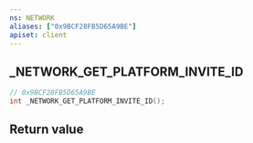 ```yaml
---
ns: NETWORK
aliases: ["0x9BCF28FB5D65A9BE"]
apiset: client
---
```

## _NETWORK_GET_PLATFORM_INVITE_ID

```c
// 0x9BCF28FB5D65A9BE
int _NETWORK_GET_PLATFORM_INVITE_ID();
```



## Return value

